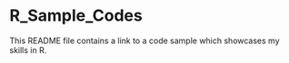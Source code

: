 # R_Sample_Codes

This README file contains a link to a code sample which showcases my skills in R.
